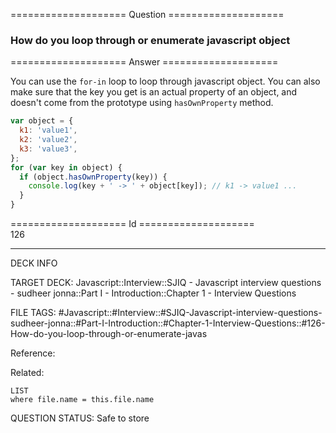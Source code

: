 ==================== Question ====================  

### How do you loop through or enumerate javascript object  

==================== Answer ====================  

You can use the `for-in` loop to loop through javascript object. You can also
make sure that the key you get is an actual property of an object, and doesn't
come from the prototype using `hasOwnProperty` method.

```javascript
var object = {
  k1: 'value1',
  k2: 'value2',
  k3: 'value3',
};
for (var key in object) {
  if (object.hasOwnProperty(key)) {
    console.log(key + ' -> ' + object[key]); // k1 -> value1 ...
  }
}
```

==================== Id ====================  
126
<!--ID: 1707879839203-->

---

DECK INFO

TARGET DECK: Javascript::Interview::SJIQ - Javascript interview questions - sudheer jonna::Part I - Introduction::Chapter 1 - Interview Questions

FILE TAGS: #Javascript::#Interview::#SJIQ-Javascript-interview-questions-sudheer-jonna::#Part-I-Introduction::#Chapter-1-Interview-Questions::#126-How-do-you-loop-through-or-enumerate-javas

Reference:

Related:

```dataview
LIST
where file.name = this.file.name
```
QUESTION STATUS: Safe to store
